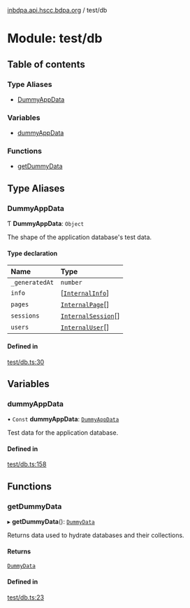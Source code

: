 [inbdpa.api.hscc.bdpa.org](../README.md) / test/db

# Module: test/db

## Table of contents

### Type Aliases

- [DummyAppData](test_db.md#dummyappdata)

### Variables

- [dummyAppData](test_db.md#dummyappdata-1)

### Functions

- [getDummyData](test_db.md#getdummydata)

## Type Aliases

### DummyAppData

Ƭ **DummyAppData**: `Object`

The shape of the application database's test data.

#### Type declaration

| Name | Type |
| :------ | :------ |
| `_generatedAt` | `number` |
| `info` | [[`InternalInfo`](src_backend_db.md#internalinfo)] |
| `pages` | [`InternalPage`](src_backend_db.md#internalpage)[] |
| `sessions` | [`InternalSession`](src_backend_db.md#internalsession)[] |
| `users` | [`InternalUser`](src_backend_db.md#internaluser)[] |

#### Defined in

[test/db.ts:30](https://github.com/nhscc/inbdpa.api.hscc.bdpa.org/blob/742232e/test/db.ts#L30)

## Variables

### dummyAppData

• `Const` **dummyAppData**: [`DummyAppData`](test_db.md#dummyappdata)

Test data for the application database.

#### Defined in

[test/db.ts:158](https://github.com/nhscc/inbdpa.api.hscc.bdpa.org/blob/742232e/test/db.ts#L158)

## Functions

### getDummyData

▸ **getDummyData**(): [`DummyData`](lib_mongo_test.md#dummydata)

Returns data used to hydrate databases and their collections.

#### Returns

[`DummyData`](lib_mongo_test.md#dummydata)

#### Defined in

[test/db.ts:23](https://github.com/nhscc/inbdpa.api.hscc.bdpa.org/blob/742232e/test/db.ts#L23)
